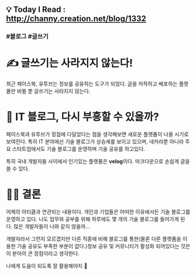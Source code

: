 ## 💡 Today I Read : http://channy.creation.net/blog/1332

### #블로그 #글쓰기

# ✍ 글쓰기는 사라지지 않는다!

최근 페이스북, 유투브는 정보를 공유하는 도구가 되었다. 글을 저작하고 배포하는 플랫폼만 바뀔 뿐 글쓰기는 사라지지 않는다.

# 🤔 IT 블로그, 다시 부흥할 수 있을까?

페이스북과 유투브가 정점에 다달았다는 점을 생각해보면 새로운 플랫폼이 나올 시기로 보여진다.
특히 IT 분야에선 기술 블로그가 상승세를 보이고 있으며, 네카라뿐 아니라 주요 스타트업에서도 기술 블로그를 운영하며 기술 공유를 하고있다.

특히 국내 개발자들 사이에서 인기있는 플랫폼은 **velog**이다. 마크다운으로 손쉽게 글을 쓸 수 있다.

# 👩‍⚖️ 결론

어제의 아티클과 연관되는 내용이다. 개인과 기업들은 어떠한 이유에서든 기술 블로그를 운영하고 있다. 나도 업무와 공부를 위해 하루에도 몇 개의 기술 블로그를 들어가게 된다. 많은 개발자들이 나와 같지 않을까...

개발자라서 그런지 모르겠지만 다른 직종에 비해 블로그를 통한(물론 다른 플랫폼을 이용한 기술 공유도 부족한 부분이 없다.)정보 공유 및 커뮤니티가 활성화 되어있다는 것은 이 분아의 큰 장점이라고 생각한다.

나에게 도움이 되도록 잘 활용해야지 🤟

